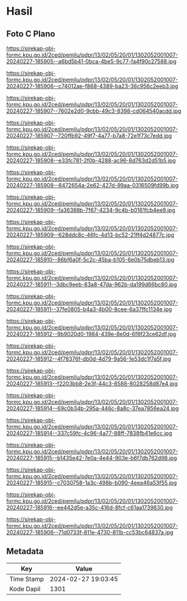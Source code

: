 # Hasil

## Foto C Plano

https://sirekap-obj-formc.kpu.go.id/2ced/pemilu/pdpr/13/02/05/20/01/1302052001007-20240227-185905--a6bd5b41-0bca-4be5-9c77-fa4f90c27588.jpg

https://sirekap-obj-formc.kpu.go.id/2ced/pemilu/pdpr/13/02/05/20/01/1302052001007-20240227-185906--c74012ae-f868-4389-ba23-36c956c2eeb3.jpg

https://sirekap-obj-formc.kpu.go.id/2ced/pemilu/pdpr/13/02/05/20/01/1302052001007-20240227-185907--7602e2d0-9cbb-49c3-8398-cd064540acdd.jpg

https://sirekap-obj-formc.kpu.go.id/2ced/pemilu/pdpr/13/02/05/20/01/1302052001007-20240227-185907--720ffb92-49f7-4a77-b7a8-72e1f73c7edd.jpg

https://sirekap-obj-formc.kpu.go.id/2ced/pemilu/pdpr/13/02/05/20/01/1302052001007-20240227-185908--e33fc781-2f0b-4288-ac96-8d763d2d51b5.jpg

https://sirekap-obj-formc.kpu.go.id/2ced/pemilu/pdpr/13/02/05/20/01/1302052001007-20240227-185908--8472654a-2e62-427d-99aa-0316509fd99b.jpg

https://sirekap-obj-formc.kpu.go.id/2ced/pemilu/pdpr/13/02/05/20/01/1302052001007-20240227-185909--fa36388b-7f67-4234-9c4b-b0161fcb4ee9.jpg

https://sirekap-obj-formc.kpu.go.id/2ced/pemilu/pdpr/13/02/05/20/01/1302052001007-20240227-185909--628ddc8c-46fc-4d13-bc52-21ff4d24877c.jpg

https://sirekap-obj-formc.kpu.go.id/2ced/pemilu/pdpr/13/02/05/20/01/1302052001007-20240227-185910--86bf6a0f-5c2c-45ba-b105-6e0b75dbeb13.jpg

https://sirekap-obj-formc.kpu.go.id/2ced/pemilu/pdpr/13/02/05/20/01/1302052001007-20240227-185911--3dbc9eeb-83a8-47da-962b-da199d66bc80.jpg

https://sirekap-obj-formc.kpu.go.id/2ced/pemilu/pdpr/13/02/05/20/01/1302052001007-20240227-185911--37fe0805-b4a3-4b00-8cee-6a37ffc1134e.jpg

https://sirekap-obj-formc.kpu.go.id/2ced/pemilu/pdpr/13/02/05/20/01/1302052001007-20240227-185912--9b9020d0-1984-439e-8e0d-6f8f23ce62df.jpg

https://sirekap-obj-formc.kpu.go.id/2ced/pemilu/pdpr/13/02/05/20/01/1302052001007-20240227-185912--4f78376f-db0d-4d79-9a56-1e53dc1f7a5f.jpg

https://sirekap-obj-formc.kpu.go.id/2ced/pemilu/pdpr/13/02/05/20/01/1302052001007-20240227-185913--f2203bb8-2e3f-44c3-8588-8028258d87e4.jpg

https://sirekap-obj-formc.kpu.go.id/2ced/pemilu/pdpr/13/02/05/20/01/1302052001007-20240227-185914--69c0b34b-295a-446c-8a8c-37ea7856ea24.jpg

https://sirekap-obj-formc.kpu.go.id/2ced/pemilu/pdpr/13/02/05/20/01/1302052001007-20240227-185914--337c59fc-4c96-4a77-88ff-7838fb41e6cc.jpg

https://sirekap-obj-formc.kpu.go.id/2ced/pemilu/pdpr/13/02/05/20/01/1302052001007-20240227-185915--b1435e42-7e0a-4e44-903e-b6f7db762d98.jpg

https://sirekap-obj-formc.kpu.go.id/2ced/pemilu/pdpr/13/02/05/20/01/1302052001007-20240227-185915--c7030758-1a3c-498b-b090-4eea46a53f55.jpg

https://sirekap-obj-formc.kpu.go.id/2ced/pemilu/pdpr/13/02/05/20/01/1302052001007-20240227-185916--ee442d5e-a35c-416d-8fcf-c61aa1739830.jpg

https://sirekap-obj-formc.kpu.go.id/2ced/pemilu/pdpr/13/02/05/20/01/1302052001007-20240227-185906--71d0733f-811e-4730-811b-cc53bc64837a.jpg


## Metadata

| Key        | Value               |
| ---------- | ------------------- |
| Time Stamp | 2024-02-27 19:03:45 |
| Kode Dapil | 1301                |



